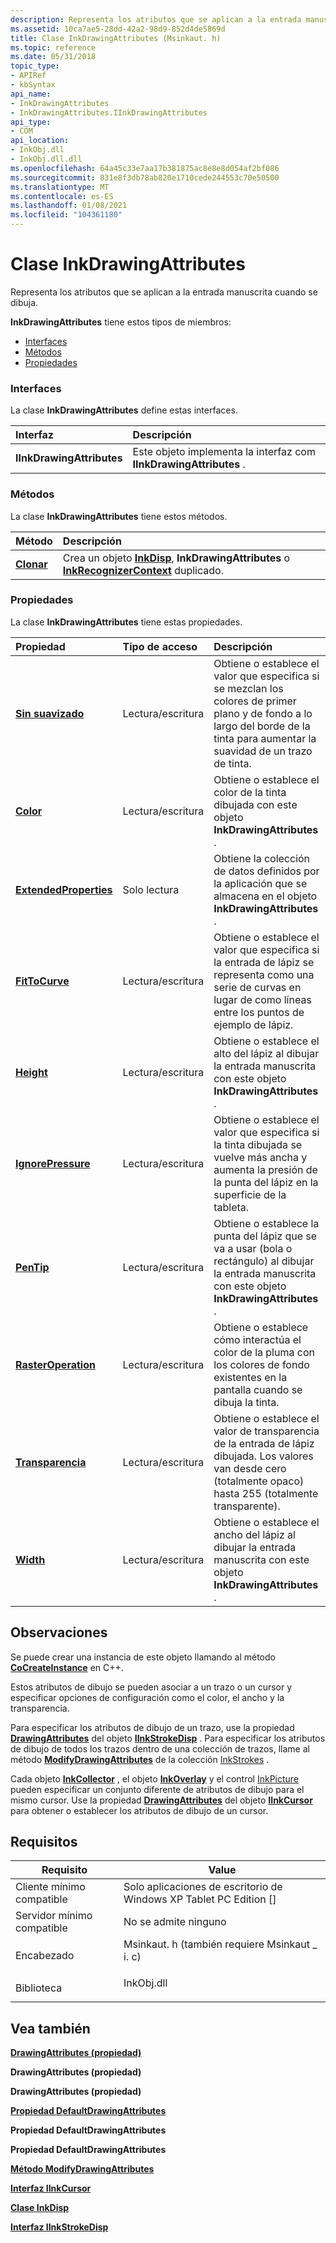 ```yaml
---
description: Representa los atributos que se aplican a la entrada manuscrita cuando se dibuja.
ms.assetid: 10ca7ae5-28dd-42a2-98d9-852d4de5869d
title: Clase InkDrawingAttributes (Msinkaut. h)
ms.topic: reference
ms.date: 05/31/2018
topic_type:
- APIRef
- kbSyntax
api_name:
- InkDrawingAttributes
- InkDrawingAttributes.IInkDrawingAttributes
api_type:
- COM
api_location:
- InkObj.dll
- InkObj.dll.dll
ms.openlocfilehash: 64a45c33e7aa17b381875ac8e8e8d054af2bf086
ms.sourcegitcommit: 831e8f3db78ab820e1710cede244553c70e50500
ms.translationtype: MT
ms.contentlocale: es-ES
ms.lasthandoff: 01/08/2021
ms.locfileid: "104361180"
---
```

# <a name="inkdrawingattributes-class"></a>Clase InkDrawingAttributes

Representa los atributos que se aplican a la entrada manuscrita cuando se dibuja.

**InkDrawingAttributes** tiene estos tipos de miembros:

-   [Interfaces](#interfaces)
-   [Métodos](#methods)
-   [Propiedades](#properties)

### <a name="interfaces"></a>Interfaces

La clase **InkDrawingAttributes** define estas interfaces.



| Interfaz                 | Descripción                                                                    |
|:--------------------------|:-------------------------------------------------------------------------------|
| **IInkDrawingAttributes** | Este objeto implementa la interfaz com **IInkDrawingAttributes** .<br/> |



 

### <a name="methods"></a>Métodos

La clase **InkDrawingAttributes** tiene estos métodos.



| Método                         | Descripción                                                                                                                                                      |
|:-------------------------------|:-----------------------------------------------------------------------------------------------------------------------------------------------------------------|
| [**Clonar**](/windows/desktop/api/msinkaut/nf-msinkaut-iinkdisp-clone) | Crea un objeto [**InkDisp**](inkdisp-class.md), **InkDrawingAttributes** o [**InkRecognizerContext**](inkrecognizercontext-class.md) duplicado.<br/> |



 

### <a name="properties"></a>Propiedades

La clase **InkDrawingAttributes** tiene estas propiedades.



| Propiedad                                                                           | Tipo de acceso           | Descripción                                                                                                                                                                      |
|:-----------------------------------------------------------------------------------|:----------------------|:---------------------------------------------------------------------------------------------------------------------------------------------------------------------------------|
| [**Sin suavizado**](/windows/desktop/api/msinkaut/nf-msinkaut-iinkdrawingattributes-get_antialiased)<br/>                 | Lectura/escritura<br/> | Obtiene o establece el valor que especifica si se mezclan los colores de primer plano y de fondo a lo largo del borde de la tinta para aumentar la suavidad de un trazo de tinta.<br/> |
| [**Color**](/windows/desktop/api/msinkaut/nf-msinkaut-iinkdrawingattributes-get_color)<br/>                             | Lectura/escritura<br/> | Obtiene o establece el color de la tinta dibujada con este objeto **InkDrawingAttributes** .<br/>                                                                                    |
| [**ExtendedProperties**](/windows/desktop/api/msinkaut/nf-msinkaut-iinkstrokedisp-get_extendedproperties)<br/> | Solo lectura<br/>  | Obtiene la colección de datos definidos por la aplicación que se almacena en el objeto **InkDrawingAttributes** .<br/>                                                                |
| [**FitToCurve**](/windows/desktop/api/msinkaut/nf-msinkaut-iinkdrawingattributes-get_fittocurve)<br/>                   | Lectura/escritura<br/> | Obtiene o establece el valor que especifica si la entrada de lápiz se representa como una serie de curvas en lugar de como líneas entre los puntos de ejemplo de lápiz.<br/>                                    |
| [**Height**](/windows/desktop/api/msinkaut/nf-msinkaut-iinkdrawingattributes-get_height)<br/>                           | Lectura/escritura<br/> | Obtiene o establece el alto del lápiz al dibujar la entrada manuscrita con este objeto **InkDrawingAttributes** .<br/>                                                                        |
| [**IgnorePressure**](/windows/desktop/api/msinkaut/nf-msinkaut-iinkdrawingattributes-get_ignorepressure)<br/>           | Lectura/escritura<br/> | Obtiene o establece el valor que especifica si la tinta dibujada se vuelve más ancha y aumenta la presión de la punta del lápiz en la superficie de la tableta.<br/>                     |
| [**PenTip**](/windows/desktop/api/msinkaut/nf-msinkaut-iinkdrawingattributes-get_pentip)<br/>                           | Lectura/escritura<br/> | Obtiene o establece la punta del lápiz que se va a usar (bola o rectángulo) al dibujar la entrada manuscrita con este objeto **InkDrawingAttributes** .<br/>                                                       |
| [**RasterOperation**](/windows/desktop/api/msinkaut/nf-msinkaut-iinkdrawingattributes-get_rasteroperation)<br/>         | Lectura/escritura<br/> | Obtiene o establece cómo interactúa el color de la pluma con los colores de fondo existentes en la pantalla cuando se dibuja la tinta.<br/>                                                    |
| [**Transparencia**](/windows/desktop/api/msinkaut/nf-msinkaut-iinkdrawingattributes-get_transparency)<br/>               | Lectura/escritura<br/> | Obtiene o establece el valor de transparencia de la entrada de lápiz dibujada. Los valores van desde cero (totalmente opaco) hasta 255 (totalmente transparente).<br/>                                               |
| [**Width**](/windows/desktop/api/msinkaut/nf-msinkaut-iinkdrawingattributes-get_width)<br/>                             | Lectura/escritura<br/> | Obtiene o establece el ancho del lápiz al dibujar la entrada manuscrita con este objeto **InkDrawingAttributes** .<br/>                                                                         |



 

## <a name="remarks"></a>Observaciones

Se puede crear una instancia de este objeto llamando al método [**CoCreateInstance**](/windows/desktop/api/combaseapi/nf-combaseapi-cocreateinstance) en C++.

Estos atributos de dibujo se pueden asociar a un trazo o un cursor y especificar opciones de configuración como el color, el ancho y la transparencia.

Para especificar los atributos de dibujo de un trazo, use la propiedad [**DrawingAttributes**](/windows/desktop/api/msinkaut/nf-msinkaut-iinkcursor-get_drawingattributes) del objeto [**IInkStrokeDisp**](/windows/desktop/api/msinkaut/nn-msinkaut-iinkstrokedisp) . Para especificar los atributos de dibujo de todos los trazos dentro de una colección de trazos, llame al método [**ModifyDrawingAttributes**](/windows/desktop/api/msinkaut/nf-msinkaut-iinkstrokes-modifydrawingattributes) de la colección [InkStrokes](/previous-versions/windows/desktop/legacy/ms703293(v=vs.85)) .

Cada objeto [**InkCollector**](inkcollector-class.md) , el objeto [**InkOverlay**](inkoverlay-class.md) y el control [InkPicture](inkpicture-control-reference.md) pueden especificar un conjunto diferente de atributos de dibujo para el mismo cursor. Use la propiedad [**DrawingAttributes**](/windows/desktop/api/msinkaut/nf-msinkaut-iinkcursor-get_drawingattributes) del objeto [**IInkCursor**](/windows/desktop/api/msinkaut/nn-msinkaut-iinkcursor) para obtener o establecer los atributos de dibujo de un cursor.

## <a name="requirements"></a>Requisitos



| Requisito | Value |
|-------------------------------------|---------------------------------------------------------------------------------------------------------------------|
| Cliente mínimo compatible<br/> | Solo aplicaciones de escritorio de Windows XP Tablet PC Edition \[\]<br/>                                                       |
| Servidor mínimo compatible<br/> | No se admite ninguno<br/>                                                                                           |
| Encabezado<br/>                   | <dl> <dt>Msinkaut. h (también requiere Msinkaut \_ i. c)</dt> </dl> |
| Biblioteca<br/>                  | <dl> <dt>InkObj.dll</dt> </dl>                               |



## <a name="see-also"></a>Vea también

<dl> <dt>

[**DrawingAttributes (propiedad)**](/windows/desktop/api/msinkaut/nf-msinkaut-iinkcursor-get_drawingattributes)
</dt> <dt>

**DrawingAttributes (propiedad)**
</dt> <dt>

**DrawingAttributes (propiedad)**
</dt> <dt>

[**Propiedad DefaultDrawingAttributes**](/windows/desktop/api/msinkaut/nf-msinkaut-iinkcollector-get_defaultdrawingattributes)
</dt> <dt>

**Propiedad DefaultDrawingAttributes**
</dt> <dt>

**Propiedad DefaultDrawingAttributes**
</dt> <dt>

[**Método ModifyDrawingAttributes**](/windows/desktop/api/msinkaut/nf-msinkaut-iinkstrokes-modifydrawingattributes)
</dt> <dt>

[**Interfaz IInkCursor**](/windows/desktop/api/msinkaut/nn-msinkaut-iinkcursor)
</dt> <dt>

[**Clase InkDisp**](inkdisp-class.md)
</dt> <dt>

[**Interfaz IInkStrokeDisp**](/windows/desktop/api/msinkaut/nn-msinkaut-iinkstrokedisp)
</dt> </dl>

 

